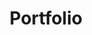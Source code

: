 ---
layout: pages/portfolio.njk
title: Portfolio
eleventyNavigation:
  key: Portfolio
  order: 2
---